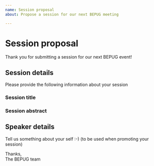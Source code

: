 ```yaml
---
name: Session proposal
about: Propose a session for our next BEPUG meeting

---
```


# Session proposal

Thank you for submitting a session for our next BEPUG event! 

## Session details
Please provide the following information about your session

### Session title

<INSERT SESSION TITLE>

### Session abstract

<INSERT SESSION ABSTRACT>

## Speaker details

Tell us something about your self :-)
(to be used when promoting your session)


Thanks,  
The BEPUG team